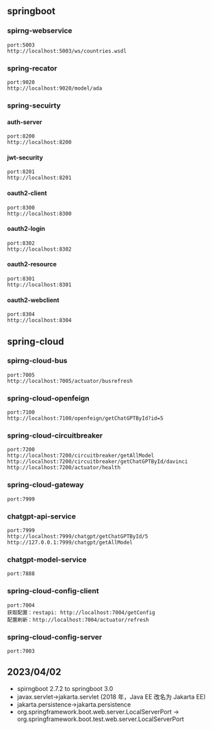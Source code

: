 ## springboot
### spirng-webservice
    port:5003
    http://localhost:5003/ws/countries.wsdl
### spring-recator
    port:9020
    http://localhost:9020/model/ada
### spring-secuirty
####  auth-server
    port:8200
    http://localhost:8200
####  jwt-security
    port:8201
    http://localhost:8201
####  oauth2-client
    port:8300
    http://localhost:8300
####  oauth2-login
    port:8302
    http://localhost:8302
####  oauth2-resource
    port:8301
    http://localhost:8301
####  oauth2-webclient
    port:8304
    http://localhost:8304

## spring-cloud
### spirng-cloud-bus
    port:7005
    http://localhost:7005/actuator/busrefresh
### spring-cloud-openfeign
    port:7100
    http://localhost:7100/openfeign/getChatGPTById?id=5
### spring-cloud-circuitbreaker
    port:7200
    http://localhost:7200/circuitbreaker/getAllModel
    http://localhost:7200/circuitbreaker/getChatGPTById/davinci
    http://localhost:7200/actuator/health
### spring-cloud-gateway
    port:7999

### chatgpt-api-service
    port:7999
    http://localhost:7999/chatgpt/getChatGPTById/5
    http://127.0.0.1:7999/chatgpt/getAllModel

### chatgpt-model-service
    port:7888

### spring-cloud-config-client
    port:7004
    获取配置：restapi: http://localhost:7004/getConfig
    配置刷新：http://localhost:7004/actuator/refresh
### spring-cloud-config-server
    port:7003


## 2023/04/02 
  * spirngboot 2.7.2 to springboot 3.0
  * javax.servlet->jakarta.servlet (2018 年，Java EE 改名为 Jakarta EE)
  * jakarta.persistence->jakarta.persistence
  * org.springframework.boot.web.server.LocalServerPort -> org.springframework.boot.test.web.server.LocalServerPort
